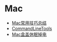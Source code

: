 # Mac
* [Mac常用技巧总结](Mac/Mac常用技巧总结)
* [CommandLineTools](Mac/CommandLineTools)
* [Mac盒盖休眠掉电](Mac/Mac盒盖休眠掉电)